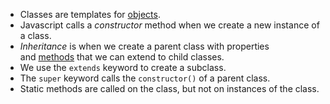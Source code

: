 - Classes are templates for [objects](https://www.codecademy.com/resources/docs/javascript/objects).
- Javascript calls a *constructor* method when we create a new instance of a class.
- *Inheritance* is when we create a parent class with properties and [methods](https://www.codecademy.com/resources/docs/javascript/methods) that we can extend to child classes.
- We use the `extends` keyword to create a subclass.
- The `super` keyword calls the `constructor()` of a parent class.
- Static methods are called on the class, but not on instances of the class.
